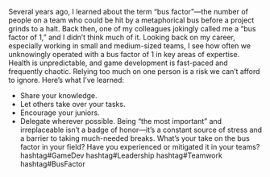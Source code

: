 Several years ago, I learned about the term “bus factor”—the number of people on a team who could be hit by a metaphorical bus before a project grinds to a halt. Back then, one of my colleagues jokingly called me a “bus factor of 1,” and I didn’t think much of it.
Looking back on my career, especially working in small and medium-sized teams, I see how often we unknowingly operated with a bus factor of 1 in key areas of expertise. Health is unpredictable, and game development is fast-paced and frequently chaotic. Relying too much on one person is a risk we can’t afford to ignore.
Here’s what I’ve learned:
- Share your knowledge.
- Let others take over your tasks.
- Encourage your juniors.
- Delegate wherever possible.
Being “the most important” and irreplaceable isn’t a badge of honor—it’s a constant source of stress and a barrier to taking much-needed breaks.
What’s your take on the bus factor in your field? Have you experienced or mitigated it in your teams?
hashtag#GameDev hashtag#Leadership hashtag#Teamwork hashtag#BusFactor